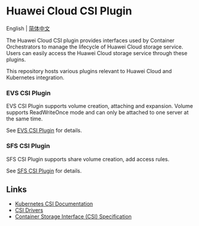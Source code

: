 # Huawei Cloud CSI Plugin

English | [简体中文](./README_CN.md)

The Huawei Cloud CSI plugin provides interfaces used by Container Orchestrators to manage the lifecycle of 
Huawei Cloud storage service. Users can easily access the Huawei Cloud storage service through these plugins.

This repository hosts various plugins relevant to Huawei Cloud and Kubernetes integration.

### EVS CSI Plugin

EVS CSI Plugin supports volume creation, attaching and expansion.
Volume supports ReadWriteOnce mode and can only be attached to one server at the same time.

See [EVS CSI Plugin](./docs/evs/evs.md) for details.

### SFS CSI Plugin

SFS CSI Plugin supports share volume creation, add access rules.

See [SFS CSI Plugin](./docs/sfs/sfs.md) for details.

## Links

- [Kubernetes CSI Documentation](https://kubernetes-csi.github.io/docs/Home.html)
- [CSI Drivers](https://github.com/kubernetes-csi/drivers)
- [Container Storage Interface (CSI) Specification](https://github.com/container-storage-interface/spec)